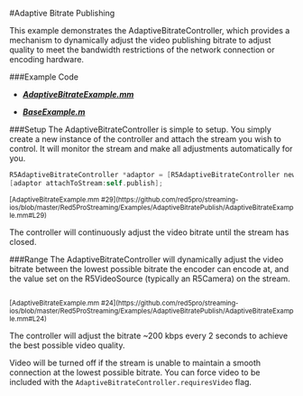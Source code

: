 #Adaptive Bitrate Publishing

This example demonstrates the AdaptiveBitrateController, which provides a mechanism to dynamically adjust the video publishing bitrate to adjust quality to meet the bandwidth restrictions of the network connection or encoding hardware.

###Example Code
- ***[AdaptiveBitrateExample.mm](
https://github.com/red5pro/streaming-ios/blob/master/Red5ProStreaming/Examples/AdaptiveBitratePublish/AdaptiveBitrateExample.mm)***

- ***[BaseExample.m](
https://github.com/red5pro/streaming-ios/blob/master/Red5ProStreaming/BaseExample.m)***

###Setup
The AdaptiveBitrateController is simple to setup.  You simply create a new instance of the controller and attach the stream you wish to control.  It will monitor the stream and make all adjustments automatically for you.


```Objective-C
R5AdaptiveBitrateController *adaptor = [R5AdaptiveBitrateController new];
[adaptor attachToStream:self.publish];
```

<sup>
[AdaptiveBitrateExample.mm #29](https://github.com/red5pro/streaming-ios/blob/master/Red5ProStreaming/Examples/AdaptiveBitratePublish/AdaptiveBitrateExample.mm#L29)
</sup>

The controller will continuously adjust the video bitrate until the stream has closed.

###Range
The AdaptiveBitrateController will dynamically adjust the video bitrate between the lowest possible bitrate the encoder can encode at, and the value set on the R5VideoSource (typically an R5Camera) on the stream.  

```[self.publish getVideoSource].bitrate = 768;
```

<sup>
[AdaptiveBitrateExample.mm #24](https://github.com/red5pro/streaming-ios/blob/master/Red5ProStreaming/Examples/AdaptiveBitratePublish/AdaptiveBitrateExample.mm#L24)
</sup>


The controller will adjust the bitrate ~200 kbps every 2 seconds to achieve the best possible video quality.



Video will be turned off if the stream is unable to maintain a smooth connection at the lowest possible bitrate.  You can force video to be included with the `AdaptiveBitrateController.requiresVideo` flag.






